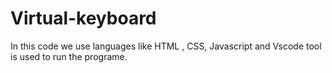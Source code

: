 # Virtual-keyboard
In this code we use languages like HTML , CSS, Javascript and Vscode tool is used to run the programe.
